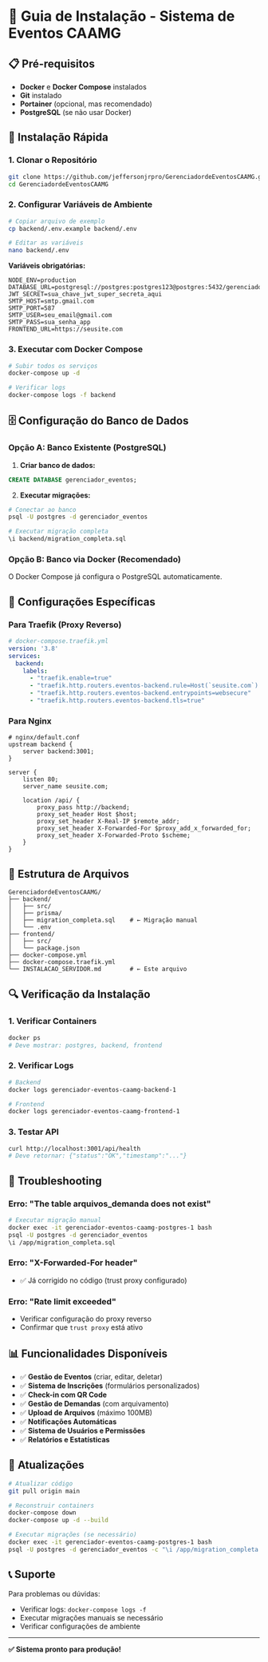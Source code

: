 # 🚀 Guia de Instalação - Sistema de Eventos CAAMG

## 📋 Pré-requisitos

- **Docker** e **Docker Compose** instalados
- **Git** instalado
- **Portainer** (opcional, mas recomendado)
- **PostgreSQL** (se não usar Docker)

## 🔧 Instalação Rápida

### 1. Clonar o Repositório
```bash
git clone https://github.com/jeffersonjrpro/GerenciadordeEventosCAAMG.git
cd GerenciadordeEventosCAAMG
```

### 2. Configurar Variáveis de Ambiente
```bash
# Copiar arquivo de exemplo
cp backend/.env.example backend/.env

# Editar as variáveis
nano backend/.env
```

**Variáveis obrigatórias:**
```env
NODE_ENV=production
DATABASE_URL=postgresql://postgres:postgres123@postgres:5432/gerenciador_eventos
JWT_SECRET=sua_chave_jwt_super_secreta_aqui
SMTP_HOST=smtp.gmail.com
SMTP_PORT=587
SMTP_USER=seu_email@gmail.com
SMTP_PASS=sua_senha_app
FRONTEND_URL=https://seusite.com
```

### 3. Executar com Docker Compose
```bash
# Subir todos os serviços
docker-compose up -d

# Verificar logs
docker-compose logs -f backend
```

## 🗄️ Configuração do Banco de Dados

### Opção A: Banco Existente (PostgreSQL)
1. **Criar banco de dados:**
```sql
CREATE DATABASE gerenciador_eventos;
```

2. **Executar migrações:**
```bash
# Conectar ao banco
psql -U postgres -d gerenciador_eventos

# Executar migração completa
\i backend/migration_completa.sql
```

### Opção B: Banco via Docker (Recomendado)
O Docker Compose já configura o PostgreSQL automaticamente.

## 🔧 Configurações Específicas

### Para Traefik (Proxy Reverso)
```yaml
# docker-compose.traefik.yml
version: '3.8'
services:
  backend:
    labels:
      - "traefik.enable=true"
      - "traefik.http.routers.eventos-backend.rule=Host(`seusite.com`) && PathPrefix(`/api/`)"
      - "traefik.http.routers.eventos-backend.entrypoints=websecure"
      - "traefik.http.routers.eventos-backend.tls=true"
```

### Para Nginx
```nginx
# nginx/default.conf
upstream backend {
    server backend:3001;
}

server {
    listen 80;
    server_name seusite.com;
    
    location /api/ {
        proxy_pass http://backend;
        proxy_set_header Host $host;
        proxy_set_header X-Real-IP $remote_addr;
        proxy_set_header X-Forwarded-For $proxy_add_x_forwarded_for;
        proxy_set_header X-Forwarded-Proto $scheme;
    }
}
```

## 📁 Estrutura de Arquivos

```
GerenciadordeEventosCAAMG/
├── backend/
│   ├── src/
│   ├── prisma/
│   ├── migration_completa.sql    # ← Migração manual
│   └── .env
├── frontend/
│   ├── src/
│   └── package.json
├── docker-compose.yml
├── docker-compose.traefik.yml
└── INSTALACAO_SERVIDOR.md        # ← Este arquivo
```

## 🔍 Verificação da Instalação

### 1. Verificar Containers
```bash
docker ps
# Deve mostrar: postgres, backend, frontend
```

### 2. Verificar Logs
```bash
# Backend
docker logs gerenciador-eventos-caamg-backend-1

# Frontend
docker logs gerenciador-eventos-caamg-frontend-1
```

### 3. Testar API
```bash
curl http://localhost:3001/api/health
# Deve retornar: {"status":"OK","timestamp":"..."}
```

## 🚨 Troubleshooting

### Erro: "The table arquivos_demanda does not exist"
```bash
# Executar migração manual
docker exec -it gerenciador-eventos-caamg-postgres-1 bash
psql -U postgres -d gerenciador_eventos
\i /app/migration_completa.sql
```

### Erro: "X-Forwarded-For header"
- ✅ Já corrigido no código (trust proxy configurado)

### Erro: "Rate limit exceeded"
- Verificar configuração do proxy reverso
- Confirmar que `trust proxy` está ativo

## 📊 Funcionalidades Disponíveis

- ✅ **Gestão de Eventos** (criar, editar, deletar)
- ✅ **Sistema de Inscrições** (formulários personalizados)
- ✅ **Check-in com QR Code**
- ✅ **Gestão de Demandas** (com arquivamento)
- ✅ **Upload de Arquivos** (máximo 100MB)
- ✅ **Notificações Automáticas**
- ✅ **Sistema de Usuários e Permissões**
- ✅ **Relatórios e Estatísticas**

## 🔄 Atualizações

```bash
# Atualizar código
git pull origin main

# Reconstruir containers
docker-compose down
docker-compose up -d --build

# Executar migrações (se necessário)
docker exec -it gerenciador-eventos-caamg-postgres-1 bash
psql -U postgres -d gerenciador_eventos -c "\i /app/migration_completa.sql"
```

## 📞 Suporte

Para problemas ou dúvidas:
- Verificar logs: `docker-compose logs -f`
- Executar migrações manuais se necessário
- Verificar configurações de ambiente

---

**✅ Sistema pronto para produção!** 